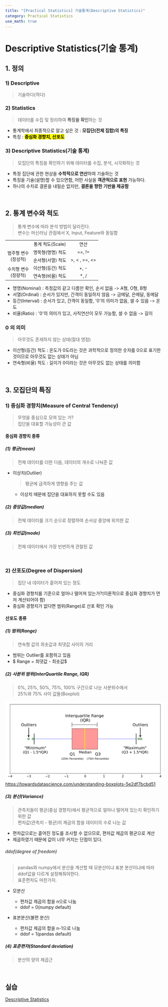 ```yaml
---
title: "[Practical Statistics] 기술통계(Descriptive Statistics)"
category: Practical Statistics
use_math: true
---
```


# Descriptive Statistics(기술 통계)

## 1. 정의

### 1) Descriptive
> 기술하다(적다)

### 2) Statistics
> 데이터를 수집 및 정리하여 **특징을 확인**하는 것

- 통계학에서 최종적으로 알고 싶은 것 : **모집단(전체 집합)의 특징**
- 특징 : **<mark style='background-color: yellow'>중심화 경향치, 산포도</mark>**

### 3) Descriptive Statistics(기술 통계)
> 모집단의 특징을 확인하기 위해 데이터를 수집, 분석, 시각화하는 것

- 특정 집단에 관한 현상을 **수학적으로 연산**하여 기술하는 것
- 특징을 기술(설명)할 수 있으면함, 어떤 사실을 **객관적으로 표현** 가능하다.
- 하나의 수치로 결론을 내릴순 없지만, **결론을 향한 기반을 제공함**

<br>

## 2. 통계 변수와 척도
> 통계 변수에 따라 분석 방법이 달라진다. <br>
> 변수는 머신러닝 관점에서 X, Input, Feature와 동일함

<table>
    <tr>
        <td></td>
        <td align="center">통계 척도(Scale)</td>
        <td align="center">연산</td>
    </tr>
    <tr>
        <td align="center" rowspan="2">범주형 변수<br>(정성적)</td>
        <td>명목형(명명) 척도</td>
        <td align="center">==, !=</td>
    </tr>
    <tr>
        <td>순서형(서열) 척도</td>
        <td align="center"> &gt;, &lt; , &gt;&#61;, &lt;&#61;</td>
    </tr>
    <tr>
        <td align="center" rowspan="2">수치형 변수<br>(정량적)</td>
        <td>이산형(등간) 척도</td>
        <td align="center">+, -</td>
    </tr>
    <tr>
        <td>연속형(비율) 척도</td>
        <td align="center">*, /</td>
    </tr>
</table>

- 명명(Nominal) : 측정값의 같고 다름만 확인, 순서 없음 -> A형, O형, B형
- 서열(Ordinal) : 순서가 있지만, 간격이 동일하지 않음 -> 금메달, 은메달, 동메달
- 등간(Interval) : 순서가 있고, 간격이 동일함, '0'의 의미가 없음, 셀 수 있음 -> 온도
- 비율(Ratio) : '0'의 의미가 있고, 사칙연산이 모두 가능함, 셀 수 없음 -> 길이

### 0 의 의미
> 아무것도 존재하지 않는 상태(절대 영점)

- 이산형(등간) 척도 : 온도가 0도라는 것은 과학적으로 정의한 숫자를 0으로 표기한 것이므로 아무것도 없는 상태가 아님
- 연속형(비율) 척도 : 길이가 0이라는 것은 아무것도 없는 상태를 의미함

<br>
  
## 3. 모집단의 특징

### 1) 중심화 경향치(Measure of Central Tendency)
> 무엇을 중심으로 모여 있는 가? <br>
> 집단을 대표할 가능성이 큰 값

#### 중심화 경향치 종류

##### (1) 평균(mean)
> 전체 데이터를 더한 다음, 데이터의 개수로 나눠준 값

- 이상치(Outlier)
    > 평균에 급격하게 영향을 주는 값

    - 이상치 때문에 집단을 대표하지 못할 수도 있음


##### (2) 중앙값(median)
> 전체 데이터를 크기 순으로 정렬하여 순서상 중앙에 위치한 값

##### (3) 최빈값(mode)
> 전체 데이터에서 가장 빈번하게 관찰된 값

<br>

### 2) 산포도(Degree of Dispersion)
> 집단 내 데이터가 흩어져 있는 정도

- 중심화 경향치를 기준으로 얼마나 떨어져 있는가?(이론적으로 중심화 경향치가 먼저 계산되어야 함)
- 중심화 경향치가 없다면 범위(Range)로 산포 확인 가능

#### 산포도 종류

##### (1) 범위(Range)
> 연속형 값의 최솟값과 최댓값 사이의 거리

- 범위는 Outlier를 포함하고 있음
- $ Range = 최댓값 - 최솟값$

##### (2) 사분위 범위(InterQuartile Range, IQR)
> 0%, 25%, 50%, 75%, 100% 구간으로 나눈 사분위수에서<br> 25%와 75% 사이 값들(Boxplot)

![](/assets/images/posts/statistics/boxplot.png)
https://towardsdatascience.com/understanding-boxplots-5e2df7bcbd51

##### (3) 분산(Variance)
> 관측치들이 평균(중심 경향치)에서 평균적으로 얼마나 떨어져 있는지 확인하기 위한 값<br>
> 편차값(관측치 - 평균)의 제곱의 합을 데이터의 수로 나눈 값

- 편차값으로는 흩어진 정도를 조사할 수 없으므로, 편차값 제곱의 평균으로 계산
- 제곱하였기 때문에 값이 너무 커지는 단점이 있다.

###### ddof(degree of freedom)
> pandas와 numpy에서 분산을 계산할 때 모분산이냐 표본 분산이냐에 따라 ddof값을 다르게 설정해줘야한다.<br>
> 표준편차도 마찬가지.

- 모분산
  - 편차값 제곱의 합을 n으로 나눔
  - ddof = 0(numpy default)

- 표본분산(불편 분산)
  - 편차값 제곱의 합을 n-1으로 나눔
  - ddof = 1(pandas default)

##### (4) 표준편차(Standard deviation)
> 분산의 양의 제곱근

<br>

## 실습
<a href="https://colab.research.google.com/drive/1LjQmR_ojtdJTXgjjWFgFDQiAlwuP2Y3w?usp=sharing">Descriptive Statistics</a>